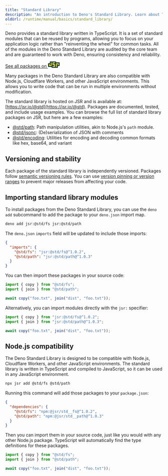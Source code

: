 ```yaml
---
title: "Standard Library"
description: "An introduction to Deno's Standard Library. Learn about TypeScript-first modules, cross-platform compatibility, versioning, package management, and how to use standard modules in your Deno projects."
oldUrl: /runtime/manual/basics/standard_library/
---
```


Deno provides a standard library written in TypeScript. It is a set of standard
modules that can be reused by programs, allowing you to focus on your
application logic rather than "reinventing the wheel" for common tasks. All of
the modules in the Deno Standard Library are audited by the core team and are
guaranteed to work with Deno, ensuring consistency and reliability.

<a href="https://jsr.io/@std" class="docs-cta jsr-cta">See
all packages on <svg class="inline ml-1" viewBox="0 0 13 7" aria-hidden="true" height="20"><path d="M0,2h2v-2h7v1h4v4h-2v2h-7v-1h-4" fill="#083344"></path><g fill="#f7df1e"><path d="M1,3h1v1h1v-3h1v4h-3"></path><path d="M5,1h3v1h-2v1h2v3h-3v-1h2v-1h-2"></path><path d="M9,2h3v2h-1v-1h-1v3h-1"></path></g></svg></a>

Many packages in the Deno Standard Library are also compatible with Node.js,
Cloudflare Workers, and other JavaScript environments. This allows you to write
code that can be run in multiple environments without modification.

The standard library is hosted on JSR and is available at:
[https://jsr.io/@std](https://jsr.io/@std). Packages are documented, tested, and
include usage examples. You can browse the full list of standard library
packages on JSR, but here are a few examples:

- [@std/path](https://jsr.io/@std/path): Path manipulation utilities, akin to
  Node.js's `path` module.
- [@std/jsonc](https://jsr.io/@std/jsonc): (De)serialization of JSON with
  comments
- [@std/encoding](https://jsr.io/@std/encoding): Utilities for encoding and
  decoding common formats like hex, base64, and variant

## Versioning and stability

Each package of the standard library is independently versioned. Packages follow
[semantic versioning rules](https://jsr.io/@std/semver). You can use
[version pinning or version ranges](/runtime/fundamentals/modules/#package-versions)
to prevent major releases from affecting your code.

## Importing standard library modules

To install packages from the Deno Standard Library, you can use the `deno add`
subcommand to add the package to your `deno.json` import map.

```sh
deno add jsr:@std/fs jsr:@std/path
```

The `deno.json` `imports` field will be updated to include those imports:

```json
{
  "imports": {
    "@std/fs": "jsr:@std/fs@^1.0.2",
    "@std/path": "jsr:@std/path@^1.0.3"
  }
}
```

You can then import these packages in your source code:

```ts
import { copy } from "@std/fs";
import { join } from "@std/path";

await copy("foo.txt", join("dist", "foo.txt"));
```

Alternatively, you can import modules directly with the `jsr:` specifier:

```js
import { copy } from "jsr:@std/fs@^1.0.2";
import { join } from "jsr:@std/path@^1.0.3";

await copy("foo.txt", join("dist", "foo.txt"));
```

## Node.js compatibility

The Deno Standard Library is designed to be compatible with Node.js, Cloudflare
Workers, and other JavaScript environments. The standard library is written in
TypeScript and compiled to JavaScript, so it can be used in any JavaScript
environment.

```sh
npx jsr add @std/fs @std/path
```

Running this command will add those packages to your `package.json`:

```json
{
  "dependencies": {
    "@std/fs": "npm:@jsr/std__fs@^1.0.2",
    "@std/path": "npm:@jsr/std__path@^1.0.3"
  }
}
```

Then you can import them in your source code, just like you would with any other
Node.js package. TypeScript will automatically find the type definitions for
these packages.

```ts
import { copy } from "@std/fs";
import { join } from "@std/path";

await copy("foo.txt", join("dist", "foo.txt"));
```
